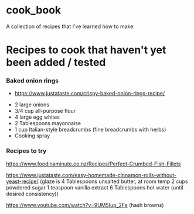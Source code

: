 # cook_book

A collection of recipes that I've learned how to make.

# Recipes to cook that haven't yet been added / tested

### Baked onion rings

- https://www.justataste.com/crispy-baked-onion-rings-recipe/

* 2 large onions
* 3/4 cup all-purpose flour
* 4 large egg whites
* 2 Tablespoons mayonnaise
* 1 cup Italian-style breadcrumbs (fine breadcrumbs with herbs)
* Cooking spray

### Recipes to try

https://www.foodinaminute.co.nz/Recipes/Perfect-Crumbed-Fish-Fillets

https://www.justataste.com/easy-homemade-cinnamon-rolls-without-yeast-recipe/  (glaze is 4 Tablespoons unsalted butter, at room temp
2 cups powdered sugar
1 teaspoon vanilla extract
6 Tablespoons hot water (until desired consistency))

https://www.youtube.com/watch?v=9UM5Iup_2Fs (hash browns)
